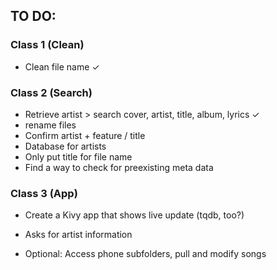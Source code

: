 ## TO DO:

### Class 1 (Clean)
- Clean file name ✓

### Class 2 (Search)
- Retrieve artist > search cover, artist, title, album, lyrics ✓
- rename files
- Confirm artist + feature / title
- Database for artists
- Only put title for file name
- Find a way to check for preexisting meta data

### Class 3 (App)
- Create a Kivy app that shows live update (tqdb, too?)
- Asks for artist information

- Optional: Access phone subfolders, pull and modify songs